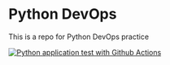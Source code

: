 # Python DevOps
This is a repo for Python DevOps practice

[![Python application test with Github Actions](https://github.com/Vanarch/python-flask-microservice/actions/workflows/devops.yml/badge.svg)](https://github.com/Vanarch/python-flask-microservice/actions/workflows/devops.yml)
